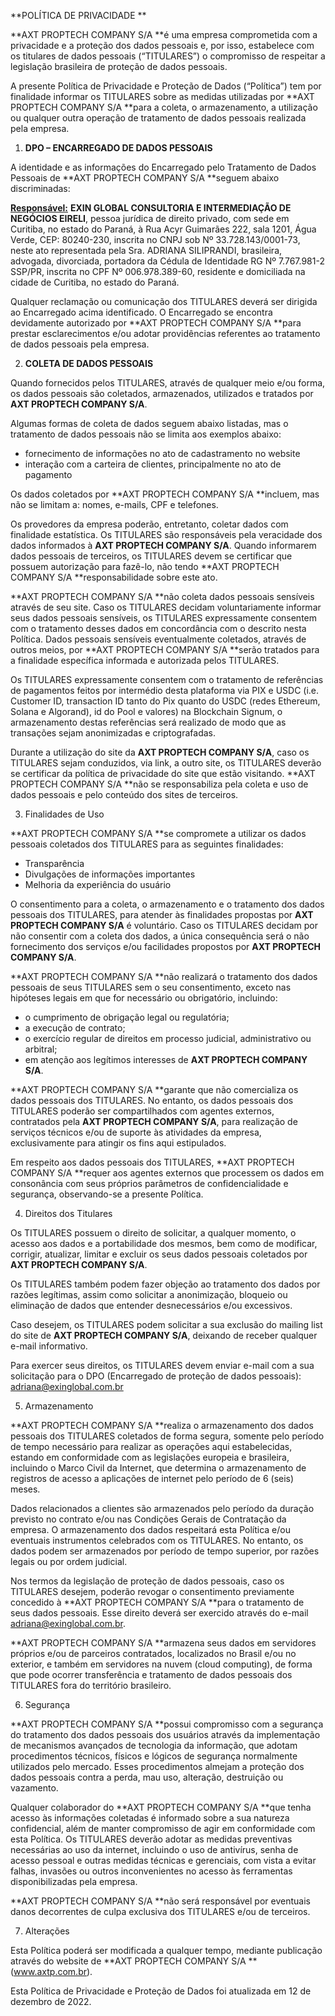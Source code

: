 **POLÍTICA DE PRIVACIDADE **

**AXT PROPTECH COMPANY S/A **é uma empresa comprometida com a privacidade e a proteção dos dados pessoais e, por isso, estabelece com os titulares de dados pessoais (“TITULARES”) o compromisso de respeitar a legislação brasileira de proteção de dados pessoais.

A presente Política de Privacidade e Proteção de Dados (“Política”) tem por finalidade informar os TITULARES sobre as medidas utilizadas por **AXT PROPTECH COMPANY S/A **para a coleta, o armazenamento, a utilização ou qualquer outra operação de tratamento de dados pessoais realizada pela empresa.

1. **DPO – ENCARREGADO DE DADOS PESSOAIS**

A identidade e as informações do Encarregado pelo Tratamento de Dados Pessoais de **AXT PROPTECH COMPANY S/A **seguem abaixo discriminadas:

**<span style="text-decoration:underline;">Responsável:</span>** **EXIN GLOBAL CONSULTORIA E INTERMEDIAÇÃO DE NEGÓCIOS EIRELI**, pessoa jurídica de direito privado, com sede em Curitiba, no estado do Paraná, à Rua Acyr Guimarães 222, sala 1201, Água Verde, CEP: 80240-230, inscrita no CNPJ sob Nº 33.728.143/0001-73, neste ato representada pela Sra. ADRIANA SILIPRANDI, brasileira, advogada, divorciada, portadora da Cédula de Identidade RG Nº 7.767.981-2 SSP/PR, inscrita no CPF Nº 006.978.389-60, residente e domiciliada na cidade de Curitiba, no estado do Paraná.

Qualquer reclamação ou comunicação dos TITULARES deverá ser dirigida ao Encarregado acima identificado. O Encarregado se encontra devidamente autorizado por **AXT PROPTECH COMPANY S/A **para prestar esclarecimentos e/ou adotar providências referentes ao tratamento de dados pessoais pela empresa.

2. **COLETA DE DADOS PESSOAIS**

Quando fornecidos pelos TITULARES, através de qualquer meio e/ou forma, os dados pessoais são coletados, armazenados, utilizados e tratados por **AXT PROPTECH COMPANY S/A**.

Algumas formas de coleta de dados seguem abaixo listadas, mas o tratamento de dados pessoais não se limita aos exemplos abaixo:

- fornecimento de informações no ato de cadastramento no website
- interação com a carteira de clientes, principalmente no ato de pagamento

Os dados coletados por **AXT PROPTECH COMPANY S/A **incluem, mas não se limitam a: nomes, e-mails, CPF e telefones.

Os provedores da empresa poderão, entretanto, coletar dados com finalidade estatística. Os TITULARES são responsáveis pela veracidade dos dados informados à **AXT PROPTECH COMPANY S/A**. Quando informarem dados pessoais de terceiros, os TITULARES devem se certificar que possuem autorização para fazê-lo, não tendo **AXT PROPTECH COMPANY S/A **responsabilidade sobre este ato.

**AXT PROPTECH COMPANY S/A **não coleta dados pessoais sensíveis através de seu site. Caso os TITULARES decidam voluntariamente informar seus dados pessoais sensíveis, os TITULARES expressamente consentem com o tratamento desses dados em concordância com o descrito nesta Política. Dados pessoais sensíveis eventualmente coletados, através de outros meios, por **AXT PROPTECH COMPANY S/A **serão tratados para a finalidade específica informada e autorizada pelos TITULARES.

Os TITULARES expressamente consentem com o tratamento de referências de pagamentos feitos por intermédio desta plataforma via PIX e USDC (i.e. Customer ID, transaction ID tanto do Pix quanto do USDC (redes Ethereum, Solana e Algorand), id do Pool e valores) na Blockchain Signum, o armazenamento destas referências será realizado de modo que as transações sejam anonimizadas e criptografadas.

Durante a utilização do site da **AXT PROPTECH COMPANY S/A**, caso os TITULARES sejam conduzidos, via link, a outro site, os TITULARES deverão se certificar da política de privacidade do site que estão visitando. **AXT PROPTECH COMPANY S/A **não se responsabiliza pela coleta e uso de dados pessoais e pelo conteúdo dos sites de terceiros.

3. Finalidades de Uso

**AXT PROPTECH COMPANY S/A **se compromete a utilizar os dados pessoais coletados dos TITULARES para as seguintes finalidades:

- Transparência
- Divulgações de informações importantes
- Melhoria da experiência do usuário

O consentimento para a coleta, o armazenamento e o tratamento dos dados pessoais dos TITULARES, para atender às finalidades propostas por **AXT PROPTECH COMPANY S/A** é voluntário. Caso os TITULARES decidam por não consentir com a coleta dos dados, a única consequência será o não fornecimento dos serviços e/ou facilidades propostos por **AXT PROPTECH COMPANY S/A**.

**AXT PROPTECH COMPANY S/A **não realizará o tratamento dos dados pessoais de seus TITULARES sem o seu consentimento, exceto nas hipóteses legais em que for necessário ou obrigatório, incluindo:

- o cumprimento de obrigação legal ou regulatória;
- a execução de contrato;
- o exercício regular de direitos em processo judicial, administrativo ou arbitral;
- em atenção aos legítimos interesses de **AXT PROPTECH COMPANY S/A**.

**AXT PROPTECH COMPANY S/A **garante que não comercializa os dados pessoais dos TITULARES. No entanto, os dados pessoais dos TITULARES poderão ser compartilhados com agentes externos, contratados pela **AXT PROPTECH COMPANY S/A**, para realização de serviços técnicos e/ou de suporte às atividades da empresa, exclusivamente para atingir os fins aqui estipulados.

Em respeito aos dados pessoais dos TITULARES, **AXT PROPTECH COMPANY S/A **requer aos agentes externos que processem os dados em consonância com seus próprios parâmetros de confidencialidade e segurança, observando-se a presente Política.

4. Direitos dos Titulares

Os TITULARES possuem o direito de solicitar, a qualquer momento, o acesso aos dados e a portabilidade dos mesmos, bem como de modificar, corrigir, atualizar, limitar e excluir os seus dados pessoais coletados por **AXT PROPTECH COMPANY S/A**.

Os TITULARES também podem fazer objeção ao tratamento dos dados por razões legítimas, assim como solicitar a anonimização, bloqueio ou eliminação de dados que entender desnecessários e/ou excessivos.

Caso desejem, os TITULARES podem solicitar a sua exclusão do mailing list do site de **AXT PROPTECH COMPANY S/A**, deixando de receber qualquer e-mail informativo.

Para exercer seus direitos, os TITULARES devem enviar e-mail com a sua solicitação para o DPO (Encarregado de proteção de dados pessoais): adriana@exinglobal.com.br

5. Armazenamento

**AXT PROPTECH COMPANY S/A **realiza o armazenamento dos dados pessoais dos TITULARES coletados de forma segura, somente pelo período de tempo necessário para realizar as operações aqui estabelecidas, estando em conformidade com as legislações europeia e brasileira, incluindo o Marco Civil da Internet, que determina o armazenamento de registros de acesso a aplicações de internet pelo período de 6 (seis) meses.

Dados relacionados a clientes são armazenados pelo período da duração previsto no contrato e/ou nas Condições Gerais de Contratação da empresa. O armazenamento dos dados respeitará esta Política e/ou eventuais instrumentos celebrados com os TITULARES. No entanto, os dados podem ser armazenados por período de tempo superior, por razões legais ou por ordem judicial.

Nos termos da legislação de proteção de dados pessoais, caso os TITULARES desejem, poderão revogar o consentimento previamente concedido à **AXT PROPTECH COMPANY S/A **para o tratamento de seus dados pessoais. Esse direito deverá ser exercido através do e-mail adriana@exinglobal.com.br.

**AXT PROPTECH COMPANY S/A **armazena seus dados em servidores próprios e/ou de parceiros contratados, localizados no Brasil e/ou no exterior, e também em servidores na nuvem (cloud computing), de forma que pode ocorrer transferência e tratamento de dados pessoais dos TITULARES fora do território brasileiro.

6. Segurança

**AXT PROPTECH COMPANY S/A **possui compromisso com a segurança do tratamento dos dados pessoais dos usuários através da implementação de mecanismos avançados de tecnologia da informação, que adotam procedimentos técnicos, físicos e lógicos de segurança normalmente utilizados pelo mercado. Esses procedimentos almejam a proteção dos dados pessoais contra a perda, mau uso, alteração, destruição ou vazamento.

Qualquer colaborador do **AXT PROPTECH COMPANY S/A **que tenha acesso às informações coletadas é informado sobre a sua natureza confidencial, além de manter compromisso de agir em conformidade com esta Política. Os TITULARES deverão adotar as medidas preventivas necessárias ao uso da internet, incluindo o uso de antivírus, senha de acesso pessoal e outras medidas técnicas e gerenciais, com vista a evitar falhas, invasões ou outros inconvenientes no acesso às ferramentas disponibilizadas pela empresa.

**AXT PROPTECH COMPANY S/A **não será responsável por eventuais danos decorrentes de culpa exclusiva dos TITULARES e/ou de terceiros.

7. Alterações

Esta Política poderá ser modificada a qualquer tempo, mediante publicação através do website de **AXT PROPTECH COMPANY S/A **(www.axtp.com.br).

Esta Política de Privacidade e Proteção de Dados foi atualizada em 12 de dezembro de 2022.
